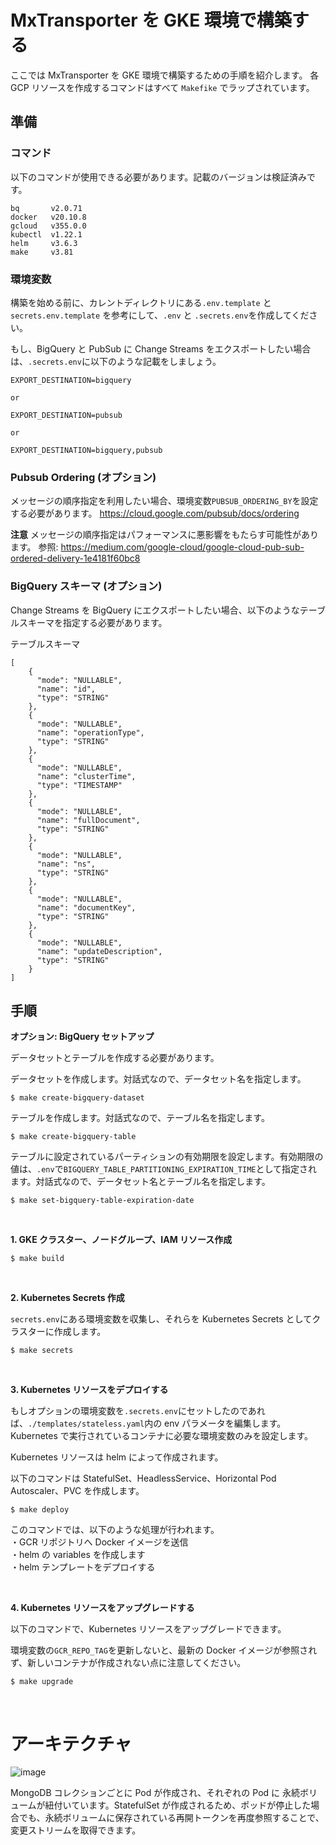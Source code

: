 # MxTransporter を GKE 環境で構築する

ここでは MxTransporter を GKE 環境で構築するための手順を紹介します。
各 GCP リソースを作成するコマンドはすべて ```Makefike``` でラップされています。

## 準備
### コマンド
以下のコマンドが使用できる必要があります。記載のバージョンは検証済みです。

```
bq       v2.0.71
docker   v20.10.8
gcloud   v355.0.0
kubectl  v1.22.1
helm     v3.6.3
make     v3.81
```

### 環境変数
構築を始める前に、カレントディレクトリにある```.env.template``` と ```secrets.env.template``` を参考にして、```.env``` と ```.secrets.env```を作成してください。

もし、BigQuery と PubSub に Change Streams をエクスポートしたい場合は、```.secrets.env```に以下のような記載をしましょう。

```
EXPORT_DESTINATION=bigquery

or

EXPORT_DESTINATION=pubsub

or

EXPORT_DESTINATION=bigquery,pubsub
```

### Pubsub Ordering (オプション)
メッセージの順序指定を利用したい場合、環境変数```PUBSUB_ORDERING_BY```を設定する必要があります。
https://cloud.google.com/pubsub/docs/ordering

**注意**
メッセージの順序指定はパフォーマンスに悪影響をもたらす可能性があります。
参照: https://medium.com/google-cloud/google-cloud-pub-sub-ordered-delivery-1e4181f60bc8

### BigQuery スキーマ (オプション)
Change Streams を BigQuery にエクスポートしたい場合、以下のようなテーブルスキーマを指定する必要があります。

テーブルスキーマ
```
[
    {
      "mode": "NULLABLE",
      "name": "id",
      "type": "STRING"
    },
    {
      "mode": "NULLABLE",
      "name": "operationType",
      "type": "STRING"
    },
    {
      "mode": "NULLABLE",
      "name": "clusterTime",
      "type": "TIMESTAMP"
    },
    {
      "mode": "NULLABLE",
      "name": "fullDocument",
      "type": "STRING"
    },
    {
      "mode": "NULLABLE",
      "name": "ns",
      "type": "STRING"
    },
    {
      "mode": "NULLABLE",
      "name": "documentKey",
      "type": "STRING"
    },
    {
      "mode": "NULLABLE",
      "name": "updateDescription",
      "type": "STRING"
    }
]
```

## 手順
**オプション: BigQuery セットアップ**

データセットとテーブルを作成する必要があります。

データセットを作成します。対話式なので、データセット名を指定します。

```
$ make create-bigquery-dataset
```

テーブルを作成します。対話式なので、テーブル名を指定します。

```
$ make create-bigquery-table
```

テーブルに設定されているパーティションの有効期限を設定します。有効期限の値は、```.env```で```BIGQUERY_TABLE_PARTITIONING_EXPIRATION_TIME```として指定されます。対話式なので、データセット名とテーブル名を指定します。

```
$ make set-bigquery-table-expiration-date
```

<br>

**1. GKE クラスター、ノードグループ、IAM リソース作成**

```
$ make build
```

<br>

**2. Kubernetes Secrets 作成**

```secrets.env```にある環境変数を収集し、それらを Kubernetes Secrets としてクラスターに作成します。

```
$ make secrets
```

<br>

**3. Kubernetes リソースをデプロイする**

もしオプションの環境変数を```.secrets.env```にセットしたのであれば、```./templates/stateless.yaml```内の env パラメータを編集します。Kubernetes で実行されているコンテナに必要な環境変数のみを設定します。

Kubernetes リソースは helm によって作成されます。

以下のコマンドは StatefulSet、HeadlessService、Horizontal Pod Autoscaler、PVC を作成します。

```
$ make deploy
```

このコマンドでは、以下のような処理が行われます。<br>
・GCR リポジトリへ Docker イメージを送信<br>
・helm の variables を作成します<br>
・helm テンプレートをデプロイする<br>

<br>

**4. Kubernetes リソースをアップグレードする**

以下のコマンドで、Kubernetes リソースをアップグレードできます。

環境変数の```GCR_REPO_TAG```を更新しないと、最新の Docker イメージが参照されず、新しいコンテナが作成されない点に注意してください。

```
$ make upgrade
```

<br>

# アーキテクチャ

![image](https://user-images.githubusercontent.com/37132477/141406547-41edf9eb-5a17-4191-9ee3-3f13ba17ec07.png)

MongoDB コレクションごとに Pod が作成され、それぞれの Pod に 永続ボリュームが紐付いています。StatefulSet が作成されるため、ポッドが停止した場合でも、永続ボリュームに保存されている再開トークンを再度参照することで、変更ストリームを取得できます。
